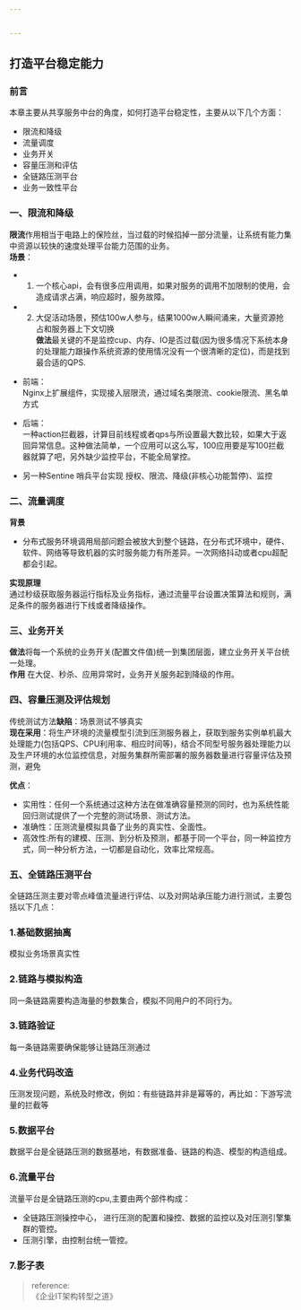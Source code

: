 ```yaml
---


---
```


<h2 id="打造平台稳定能力">打造平台稳定能力</h2>
<h3 id="前言">前言</h3>
<p>本章主要从共享服务中台的角度，如何打造平台稳定性，主要从以下几个方面：</p>
<ul>
<li>限流和降级</li>
<li>流量调度</li>
<li>业务开关</li>
<li>容量压测和评估</li>
<li>全链路压测平台</li>
<li>业务一致性平台</li>
</ul>
<h3 id="一、限流和降级">一、限流和降级</h3>
<p><strong>限流</strong>作用相当于电路上的保险丝，当过载的时候掐掉一部分流量，让系统有能力集中资源以较快的速度处理平台能力范围的业务。<br>
<strong>场景</strong>：</p>
<ul>
<li>
<ol>
<li>一个核心api，会有很多应用调用，如果对服务的调用不加限制的使用，会造成请求占满，响应超时，服务故障。</li>
</ol>
</li>
<li>
<ol start="2">
<li>大促活动场景，预估100w人参与，结果1000w人瞬间涌来，大量资源抢占和服务器上下文切换<br>
<strong>做法</strong>最关键的不是监控cup、内存、IO是否过载(因为很多情况下系统本身的处理能力跟操作系统资源的使用情况没有一个很清晰的定位)，而是找到最合适的QPS.</li>
</ol>
</li>
<li>
<p>前端：<br>
Nginx上扩展组件，实现接入层限流，通过域名类限流、cookie限流、黑名单方式</p>
</li>
<li>
<p>后端：<br>
一种action拦截器，计算目前线程或者qps与所设置最大数比较，如果大于返回异常信息。这种做法简单，一个应用可以这么写，100应用要是写100拦截器就算了吧，另外缺少监控平台，不能全局掌控。</p>
</li>
<li>
<p>另一种Sentine 哨兵平台实现 授权、限流、降级(非核心功能暂停)、监控</p>
</li>
</ul>
<h3 id="二、流量调度">二、流量调度</h3>
<p><strong>背景</strong></p>
<ul>
<li>分布式服务环境调用局部问题会被放大到整个链路，在分布式环境中，硬件、软件、网络等导致机器的实时服务能力有所差异。一次网络抖动或者cpu超配都会引起。</li>
</ul>
<p><strong>实现原理</strong><br>
通过秒级获取服务器运行指标及业务指标，通过流量平台设置决策算法和规则，满足条件的服务器进行下线或者降级操作。</p>
<h3 id="三、业务开关">三、业务开关</h3>
<p><strong>做法</strong>将每一个系统的业务开关(配置文件值)统一到集团层面，建立业务开关平台统一处理。<br>
<strong>作用</strong>  在大促、秒杀、应用异常时，业务开关服务起到降级的作用。</p>
<h3 id="四、容量压测及评估规划">四、容量压测及评估规划</h3>
<p>传统测试方法<strong>缺陷</strong>：场景测试不够真实<br>
<strong>现在采用</strong>：将生产环境的流量模型引流到压测服务器上，获取到服务实例单机最大处理能力(包括QPS、CPU利用率、相应时间等)，结合不同型号服务器处理能力以及生产环境的水位监控信息，对服务集群所需部署的服务器数量进行容量评估及预测，避免</p>
<p><strong>优点</strong>：</p>
<ul>
<li>实用性：任何一个系统通过这种方法在做准确容量预测的同时，也为系统性能回归测试提供了一个完整的测试场景、测试方法。</li>
<li>准确性：压测流量模拟具备了业务的真实性、全面性。</li>
<li>高效性:所有的建模、压测、到分析及预测，都基于同一个平台，同一种监控方式，同一种分析方法，一切都是自动化，效率比常规高。</li>
</ul>
<h3 id="五、全链路压测平台">五、全链路压测平台</h3>
<p>全链路压测主要对零点峰值流量进行评估、以及对网站承压能力进行测试，主要包括以下几点：</p>
<h3 id="基础数据抽离">1.基础数据抽离</h3>
<p>模拟业务场景真实性</p>
<h3 id="链路与模拟构造">2.链路与模拟构造</h3>
<p>同一条链路需要构造海量的参数集合，模拟不同用户的不同行为。</p>
<h3 id="链路验证">3.链路验证</h3>
<p>每一条链路需要确保能够让链路压测通过</p>
<h3 id="业务代码改造">4.业务代码改造</h3>
<p>压测发现问题，系统及时修改，例如：有些链路并非是幂等的，再比如：下游写流量的拦截等</p>
<h3 id="数据平台">5.数据平台</h3>
<p>数据平台是全链路压测的数据基地，有数据准备、链路的构造、模型的构造组成。</p>
<h3 id="流量平台">6.流量平台</h3>
<p>流量平台是全链路压测的cpu,主要由两个部件构成：</p>
<ul>
<li>全链路压测操控中心， 进行压测的配置和操控、数据的监控以及对压测引擎集群的管控。</li>
<li>压测引擎，由控制台统一管控。</li>
</ul>
<h3 id="影子表">7.影子表</h3>
<blockquote>
<p>reference:<br>
《企业IT架构转型之道》</p>
</blockquote>

